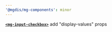 ```yaml
---
'@mgdis/mg-components': minor
---
```


[**`<mg-input-checkbox>`**](./?path=/docs/molecules-inputs-mg-input-checkbox--mg-input-checkbox) add "display-values" props
